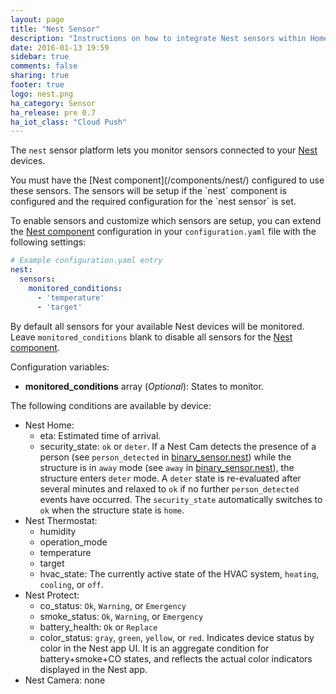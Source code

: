 ```yaml
---
layout: page
title: "Nest Sensor"
description: "Instructions on how to integrate Nest sensors within Home Assistant."
date: 2016-01-13 19:59
sidebar: true
comments: false
sharing: true
footer: true
logo: nest.png
ha_category: Sensor
ha_release: pre 0.7
ha_iot_class: "Cloud Push"
---
```



The `nest` sensor platform lets you monitor sensors connected to your [Nest](https://nest.com) devices.

<p class='note'>
You must have the [Nest component](/components/nest/) configured to use these sensors. The sensors will be setup if the `nest` component is configured and the required configuration for the `nest sensor` is set.
</p>

To enable sensors and customize which sensors are setup, you can extend the [Nest component](/components/nest/) configuration in your `configuration.yaml` file with the following settings:
```yaml
# Example configuration.yaml entry
nest:
  sensors:
    monitored_conditions:
      - 'temperature'
      - 'target'
```

By default all sensors for your available Nest devices will be monitored. Leave `monitored_conditions` blank to disable all sensors for the [Nest component](/components/nest/).

Configuration variables:

- **monitored_conditions** array (*Optional*): States to monitor.

The following conditions are available by device:

- Nest Home:
  - eta: Estimated time of arrival.
  - security\_state: `ok` or `deter`. If a Nest Cam detects the presence of a person (see `person_detected` in [binary_sensor.nest](/components/binary_sensor.nest/)) while the structure is in `away` mode (see `away` in [binary_sensor.nest](/components/binary_sensor.nest/)), the structure enters `deter` mode. A `deter` state is re-evaluated after several minutes and relaxed to `ok` if no further `person_detected` events have occurred. The `security_state` automatically switches to `ok` when the structure state is `home`.
- Nest Thermostat:
  - humidity
  - operation\_mode
  - temperature
  - target
  - hvac\_state: The currently active state of the HVAC system, `heating`, `cooling`, or `off`.
- Nest Protect:
  - co\_status: `Ok`, `Warning`, or `Emergency`
  - smoke\_status: `Ok`, `Warning`, or `Emergency`
  - battery\_health: `Ok` or `Replace`
  - color\_status: `gray`, `green`, `yellow`, or `red`. Indicates device status by color in the Nest app UI. It is an aggregate condition for battery+smoke+CO states, and reflects the actual color indicators displayed in the Nest app.
- Nest Camera: none

